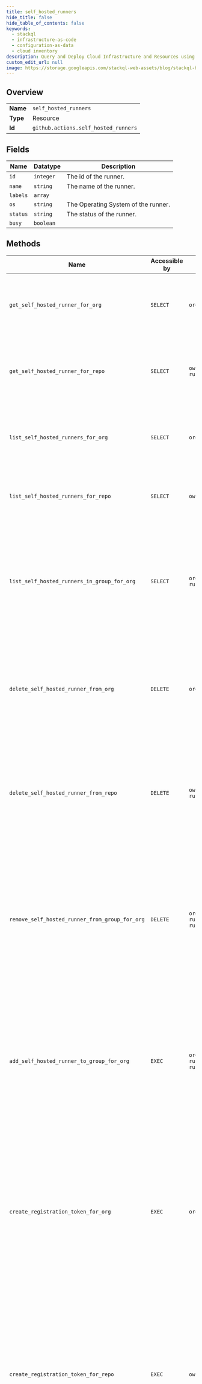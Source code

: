 ```yaml
---
title: self_hosted_runners
hide_title: false
hide_table_of_contents: false
keywords:
  - stackql
  - infrastructure-as-code
  - configuration-as-data
  - cloud inventory
description: Query and Deploy Cloud Infrastructure and Resources using SQL
custom_edit_url: null
image: https://storage.googleapis.com/stackql-web-assets/blog/stackql-blog-post-featured-image.png
---
```

  
    

## Overview
<table><tbody>
<tr><td><b>Name</b></td><td><code>self_hosted_runners</code></td></tr>
<tr><td><b>Type</b></td><td>Resource</td></tr>
<tr><td><b>Id</b></td><td><code>github.actions.self_hosted_runners</code></td></tr>
</tbody></table>

## Fields
| Name | Datatype | Description |
| ---- | -------- | ----------- |
| `id` | `integer` | The id of the runner. |
| `name` | `string` | The name of the runner. |
| `labels` | `array` |  |
| `os` | `string` | The Operating System of the runner. |
| `status` | `string` | The status of the runner. |
| `busy` | `boolean` |  |
## Methods
| Name | Accessible by | Required Params | Description |
| ---- | ------------- | --------------- | ----------- |
| `get_self_hosted_runner_for_org` | `SELECT` | `org, runner_id` | Gets a specific self-hosted runner configured in an organization.<br /><br />You must authenticate using an access token with the `admin:org` scope to use this endpoint. |
| `get_self_hosted_runner_for_repo` | `SELECT` | `owner, repo, runner_id` | Gets a specific self-hosted runner configured in a repository.<br /><br />You must authenticate using an access token with the `repo` scope to use this<br />endpoint. |
| `list_self_hosted_runners_for_org` | `SELECT` | `org` | Lists all self-hosted runners configured in an organization.<br /><br />You must authenticate using an access token with the `admin:org` scope to use this endpoint. |
| `list_self_hosted_runners_for_repo` | `SELECT` | `owner, repo` | Lists all self-hosted runners configured in a repository. You must authenticate using an access token with the `repo` scope to use this endpoint. |
| `list_self_hosted_runners_in_group_for_org` | `SELECT` | `org, runner_group_id` | The self-hosted runner groups REST API is available with GitHub Enterprise Cloud. For more information, see "[GitHub's products](https://docs.github.com/github/getting-started-with-github/githubs-products)."<br /><br />Lists self-hosted runners that are in a specific organization group.<br /><br />You must authenticate using an access token with the `admin:org` scope to use this endpoint. |
| `delete_self_hosted_runner_from_org` | `DELETE` | `org, runner_id` | Forces the removal of a self-hosted runner from an organization. You can use this endpoint to completely remove the runner when the machine you were using no longer exists.<br /><br />You must authenticate using an access token with the `admin:org` scope to use this endpoint. |
| `delete_self_hosted_runner_from_repo` | `DELETE` | `owner, repo, runner_id` | Forces the removal of a self-hosted runner from a repository. You can use this endpoint to completely remove the runner when the machine you were using no longer exists.<br /><br />You must authenticate using an access token with the `repo`<br />scope to use this endpoint. |
| `remove_self_hosted_runner_from_group_for_org` | `DELETE` | `org, runner_group_id, runner_id` | The self-hosted runner groups REST API is available with GitHub Enterprise Cloud. For more information, see "[GitHub's products](https://docs.github.com/github/getting-started-with-github/githubs-products)."<br /><br /><br />Removes a self-hosted runner from a group configured in an organization. The runner is then returned to the default group.<br /><br />You must authenticate using an access token with the `admin:org` scope to use this endpoint. |
| `add_self_hosted_runner_to_group_for_org` | `EXEC` | `org, runner_group_id, runner_id` | The self-hosted runner groups REST API is available with GitHub Enterprise Cloud. For more information, see "[GitHub's products](https://docs.github.com/github/getting-started-with-github/githubs-products)."<br /><br /><br />Adds a self-hosted runner to a runner group configured in an organization.<br /><br />You must authenticate using an access token with the `admin:org`<br />scope to use this endpoint. |
| `create_registration_token_for_org` | `EXEC` | `org` | Returns a token that you can pass to the `config` script. The token expires after one hour.<br /><br />You must authenticate using an access token with the `admin:org` scope to use this endpoint.<br /><br />#### Example using registration token<br /><br />Configure your self-hosted runner, replacing `TOKEN` with the registration token provided by this endpoint.<br /><br />```<br />./config.sh --url https://github.com/octo-org --token TOKEN<br />``` |
| `create_registration_token_for_repo` | `EXEC` | `owner, repo` | Returns a token that you can pass to the `config` script. The token expires after one hour. You must authenticate<br />using an access token with the `repo` scope to use this endpoint.<br /><br />#### Example using registration token<br /> <br />Configure your self-hosted runner, replacing `TOKEN` with the registration token provided by this endpoint.<br /><br />```<br />./config.sh --url https://github.com/octo-org/octo-repo-artifacts --token TOKEN<br />``` |
| `create_remove_token_for_org` | `EXEC` | `org` | Returns a token that you can pass to the `config` script to remove a self-hosted runner from an organization. The token expires after one hour.<br /><br />You must authenticate using an access token with the `admin:org` scope to use this endpoint.<br /><br />#### Example using remove token<br /><br />To remove your self-hosted runner from an organization, replace `TOKEN` with the remove token provided by this<br />endpoint.<br /><br />```<br />./config.sh remove --token TOKEN<br />``` |
| `create_remove_token_for_repo` | `EXEC` | `owner, repo` | Returns a token that you can pass to remove a self-hosted runner from a repository. The token expires after one hour.<br />You must authenticate using an access token with the `repo` scope to use this endpoint.<br /><br />#### Example using remove token<br /> <br />To remove your self-hosted runner from a repository, replace TOKEN with the remove token provided by this endpoint.<br /><br />```<br />./config.sh remove --token TOKEN<br />``` |
| `set_self_hosted_runners_in_group_for_org` | `EXEC` | `org, runner_group_id, data__runners` | The self-hosted runner groups REST API is available with GitHub Enterprise Cloud. For more information, see "[GitHub's products](https://docs.github.com/github/getting-started-with-github/githubs-products)."<br /><br />Replaces the list of self-hosted runners that are part of an organization runner group.<br /><br />You must authenticate using an access token with the `admin:org` scope to use this endpoint. |
